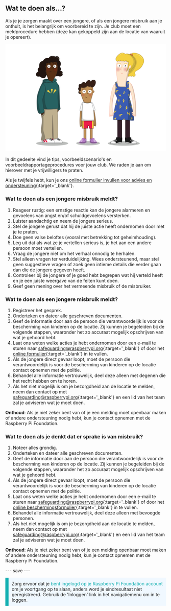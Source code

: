 ## Wat te doen als…?

Als je je zorgen maakt over een jongere, of als een jongere misbruik aan je onthult, is het belangrijk om voorbereid te zijn. Je club moet een meldprocedure hebben (deze kan gekoppeld zijn aan de locatie van waaruit je opereert).

![Drie staande jonge mensen.](images/8-Diverse-Mix-2.png)

In dit gedeelte vind je tips, voorbeeldscenario's en voorbeeldrapportageprocedures voor jouw club. We raden je aan om hierover met je vrijwilligers te praten.

Als je twijfels hebt, kun je ons [online formulier invullen voor advies en ondersteuning](https://form.raspberrypi.org/f/safeguarding-concern-form){:target='_blank'}.

### Wat te doen als een jongere misbruik meldt?

1. Reageer rustig: een ernstige reactie kan de jongere alarmeren en gevoelens van angst en/of schuldgevoelens versterken.
1. Luister aandachtig en neem de jongere serieus.
1. Stel de jongere gerust dat hij de juiste actie heeft ondernomen door met je te praten.
1. Doe geen valse beloftes (vooral met betrekking tot geheimhouding).
1. Leg uit dat als wat ze je vertellen serieus is, je het aan een andere persoon moet vertellen.
1. Vraag de jongere niet om het verhaal onnodig te herhalen.
1. Stel alleen vragen ter verduidelijking. Wees ondersteunend, maar stel geen suggestieve vragen of zoek geen intieme details die verder gaan dan die de jongere gegeven heeft.
1. Controleer bij de jongere of je goed hebt begrepen wat hij verteld heeft en je een juiste weergave van de feiten kunt doen.
1. Geef geen mening over het vermeende misbruik of de misbruiker.

### Wat te doen als een jongere misbruik meldt?

1. Registreer het gesprek.
1. Onderteken en dateer alle geschreven documenten.
1. Geef de informatie door aan de persoon die verantwoordelijk is voor de bescherming van kinderen op de locatie. Zij kunnen je begeleiden bij de volgende stappen, waaronder het zo accuraat mogelijk opschrijven van wat je gehoord hebt.
1. Laat ons weten welke acties je hebt ondernomen door een e-mail te sturen naar [safeguarding@raspberrypi.org](mailto:safeguarding@raspberrypi.org){:target='_blank'} of door het [online formulier](https://form.raspberrypi.org/f/safeguarding-concern-form){:target='_blank'} in te vullen.
1. Als de jongere direct gevaar loopt, moet de persoon die verantwoordelijk is voor de bescherming van kinderen op de locatie contact opnemen met de politie.
1. Behandel alle informatie vertrouwelijk, deel deze alleen met degenen die het recht hebben om te horen.
1. Als het niet mogelijk is om je bezorgdheid aan de locatie te melden, neem dan contact op met [safeguarding@raspberrypi.org](mailto:safeguarding@raspberrypi.org){:target='_blank'} en een lid van het team zal je adviseren wat je moet doen.

**Onthoud**: Als je niet zeker bent van of je een melding moet openbaar maken of andere ondersteuning nodig hebt, kun je contact opnemen met de Raspberry Pi Foundation.

### Wat te doen als je denkt dat er sprake is van misbruik?

1. Noteer alles grondig.
1. Onderteken en dateer alle geschreven documenten.
1. Geef de informatie door aan de persoon die verantwoordelijk is voor de bescherming van kinderen op de locatie. Zij kunnen je begeleiden bij de volgende stappen, waaronder het zo accuraat mogelijk opschrijven van wat je gehoord hebt.
1. Als de jongere direct gevaar loopt, moet de persoon die verantwoordelijk is voor de bescherming van kinderen op de locatie contact opnemen met de politie.
1. Laat ons weten welke acties je hebt ondernomen door een e-mail te sturen naar [safeguarding@raspberrypi.org](mailto:safeguarding@raspberrypi.org){:target='_blank'} of door het [online beschermingsformulier](https://form.raspberrypi.org/f/safeguarding-concern-form){:target='_blank'} in te vullen.
1. Behandel alle informatie vertrouwelijk, deel deze alleen met bevoegde personen.
1. Als het niet mogelijk is om je bezorgdheid aan de locatie te melden, neem dan contact op met [safeguarding@raspberrypi.org](mailto:safeguarding@raspberrypi.org){:target='_blank'} en een lid van het team zal je adviseren wat je moet doen.

**Onthoud**: Als je niet zeker bent van of je een melding openbaar moet maken of andere ondersteuning nodig hebt, kun je contact opnemen met de Raspberry Pi Foundation.

--- save ---

<p style="border-left: solid; border-width:10px; border-color: #0faeb0; background-color: aliceblue; padding: 10px;">
Zorg ervoor dat je <span style="color: #0faeb0">bent ingelogd op je Raspberry Pi Foundation account</span> om je voortgang op te slaan, anders word je eindresultaat niet geregistreerd. Gebruik de 'Inloggen' link in het navigatiemenu om in te loggen.
</p>
